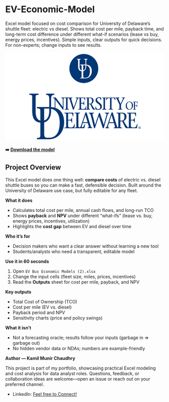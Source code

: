 
# EV-Economic-Model
Excel model focused on cost comparison for University of Delaware’s shuttle fleet: electric vs diesel. Shows total cost per mile, payback time, and long-term cost difference under different what-if scenarios (lease vs buy, energy prices, incentives). Simple inputs, clear outputs for quick decisions. For non-experts; change inputs to see results.

<p align="center">
  <img src="university-of-delaware-vector-logo.png" alt="university-of-delaware-vector-logo.png" width="520">
</p>


**➡️ [Download the model](EV_Bus_Economic_Model.xlsx)**


## Project Overview

This Excel model does one thing well: **compare costs** of electric vs. diesel shuttle buses so you can make a fast, defensible decision. Built around the University of Delaware use case, but fully editable for any fleet.

**What it does**
- Calculates total cost per mile, annual cash flows, and long-run TCO
- Shows **payback** and **NPV** under different “what-ifs” (lease vs. buy, energy prices, incentives, utilization)
- Highlights the **cost gap** between EV and diesel over time

**Who it’s for**
- Decision makers who want a clear answer without learning a new tool
- Students/analysts who need a transparent, editable model

**Use it in 60 seconds**
1. Open `EV Bus Economic Models (2).xlsx`
2. Change the input cells (fleet size, miles, prices, incentives)
3. Read the **Outputs** sheet for cost per mile, payback, and NPV

**Key outputs**
- Total Cost of Ownership (TCO)
- Cost per mile (EV vs. diesel)
- Payback period and NPV
- Sensitivity charts (price and policy swings)

**What it isn’t**
- Not a forecasting oracle; results follow your inputs (garbage in ⇒ garbage out)
- No hidden vendor data or NDAs; numbers are example-friendly

  
**Author — Kamil Munir Chaudhry**

This project is part of my portfolio, showcasing practical Excel modeling and cost analysis for data analyst roles. Questions, feedback, or collaboration ideas are welcome—open an issue or reach out on your preferred channel.

- LinkedIn: [Feel free to Connect!](https://www.linkedin.com/in/kamil-munir-chaudhry-015621219/)
